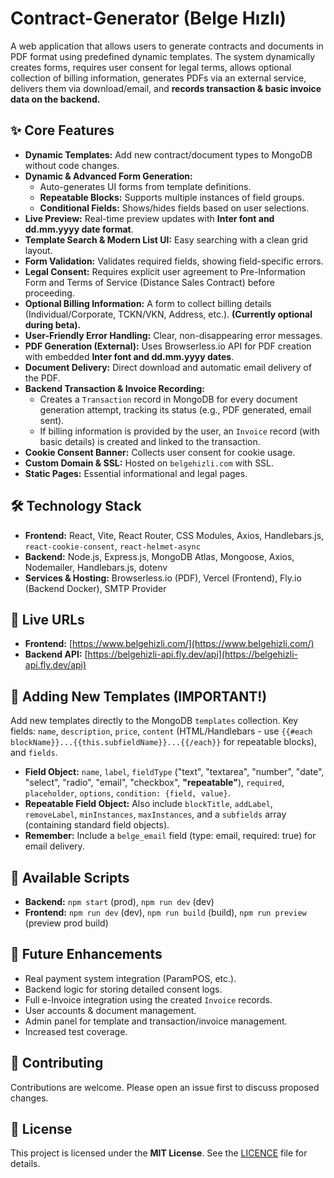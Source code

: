 # Contract-Generator (Belge Hızlı)

A web application that allows users to generate contracts and documents in PDF format using predefined dynamic templates. The system dynamically creates forms, requires user consent for legal terms, allows optional collection of billing information, generates PDFs via an external service, delivers them via download/email, and **records transaction & basic invoice data on the backend.**

## ✨ Core Features

*   **Dynamic Templates:** Add new contract/document types to MongoDB without code changes.
*   **Dynamic & Advanced Form Generation:**
    *   Auto-generates UI forms from template definitions.
    *   **Repeatable Blocks:** Supports multiple instances of field groups.
    *   **Conditional Fields:** Shows/hides fields based on user selections.
*   **Live Preview:** Real-time preview updates with **Inter font and dd.mm.yyyy date format**.
*   **Template Search & Modern List UI:** Easy searching with a clean grid layout.
*   **Form Validation:** Validates required fields, showing field-specific errors.
*   **Legal Consent:** Requires explicit user agreement to Pre-Information Form and Terms of Service (Distance Sales Contract) before proceeding.
*   **Optional Billing Information:** A form to collect billing details (Individual/Corporate, TCKN/VKN, Address, etc.). **(Currently optional during beta).**
*   **User-Friendly Error Handling:** Clear, non-disappearing error messages.
*   **PDF Generation (External):** Uses Browserless.io API for PDF creation with embedded **Inter font and dd.mm.yyyy dates**.
*   **Document Delivery:** Direct download and automatic email delivery of the PDF.
*   **Backend Transaction & Invoice Recording:**
    *   Creates a `Transaction` record in MongoDB for every document generation attempt, tracking its status (e.g., PDF generated, email sent).
    *   If billing information is provided by the user, an `Invoice` record (with basic details) is created and linked to the transaction.
*   **Cookie Consent Banner:** Collects user consent for cookie usage.
*   **Custom Domain & SSL:** Hosted on `belgehizli.com` with SSL.
*   **Static Pages:** Essential informational and legal pages.

## 🛠️ Technology Stack

*   **Frontend:** React, Vite, React Router, CSS Modules, Axios, Handlebars.js, `react-cookie-consent`, `react-helmet-async`
*   **Backend:** Node.js, Express.js, MongoDB Atlas, Mongoose, Axios, Nodemailer, Handlebars.js, dotenv
*   **Services & Hosting:** Browserless.io (PDF), Vercel (Frontend), Fly.io (Backend Docker), SMTP Provider

## 🚀 Live URLs

*   **Frontend:** [https://www.belgehizli.com/](https://www.belgehizli.com/)
*   **Backend API:** [https://belgehizli-api.fly.dev/api](https://belgehizli-api.fly.dev/api)

## 📄 Adding New Templates (IMPORTANT!)

Add new templates directly to the MongoDB `templates` collection. Key fields: `name`, `description`, `price`, `content` (HTML/Handlebars - use `{{#each blockName}}...{{this.subfieldName}}...{{/each}}` for repeatable blocks), and `fields`.

*   **Field Object:** `name`, `label`, `fieldType` ("text", "textarea", "number", "date", "select", "radio", "email", "checkbox", **"repeatable"**), `required`, `placeholder`, `options`, `condition: {field, value}`.
*   **Repeatable Field Object:** Also include `blockTitle`, `addLabel`, `removeLabel`, `minInstances`, `maxInstances`, and a `subfields` array (containing standard field objects).
*   **Remember:** Include a `belge_email` field (type: email, required: true) for email delivery.

## 📜 Available Scripts

*   **Backend:** `npm start` (prod), `npm run dev` (dev)
*   **Frontend:** `npm run dev` (dev), `npm run build` (build), `npm run preview` (preview prod build)

## 🔮 Future Enhancements

*   Real payment system integration (ParamPOS, etc.).
*   Backend logic for storing detailed consent logs.
*   Full e-Invoice integration using the created `Invoice` records.
*   User accounts & document management.
*   Admin panel for template and transaction/invoice management.
*   Increased test coverage.

## 🤝 Contributing

Contributions are welcome. Please open an issue first to discuss proposed changes.

## 📄 License

This project is licensed under the **MIT License**. See the [LICENCE](https://github.com/gorkemu/belge-hizli/blob/main/LICENCE) file for details.